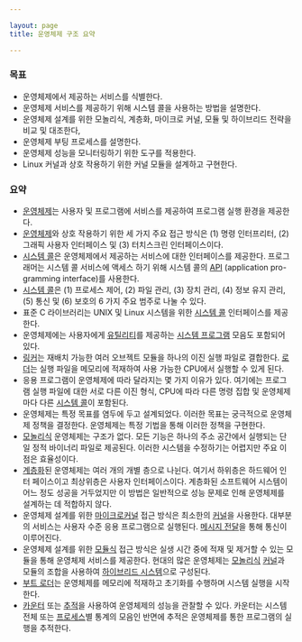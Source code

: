 ```yaml
---

layout: page
title: 운영체제 구조 요약

---
```



### 목표

* 운영체제에서 제공하는 서비스를 식별한다.
* 운영체제 서비스를 제공하기 위해 시스템 콜을 사용하는 방법을 설명한다.
* 운영체제 설계를 위한 모놀리식, 계층화, 마이크로 커널, 모듈 및 하이브리드 전략을 비교 및 대조한다,
* 운영체제 부팅 프로세스를 설명한다.
* 운영체제 성능을 모니터링하기 위한 도구를 적용한다.
* Linux 커널과 상호 작용하기 위한 커널 모듈을 설계하고 구현한다.

### 요약

- [운영체제](운영체제.html)는 사용자 및 프로그램에 서비스를 제공하여 프로그램 실행 환경을 제공한다.
- [운영체제](운영체제.html)와 상호 작용하기 위한 세 가지 주요 접근 방식은 (1) 명령 인터프리터, (2) 그래픽 사용자 인터페이스 및 (3) 터치스크린 인터페이스이다.
- [시스템 콜](시스템-콜.html)은 운영체제에서 제공하는 서비스에 대한 인터페이스를 제공한다. 프로그래머는 시스템 콜 서비스에 액세스 하기 위해 시스템 콜의 [API](API.html) (application pro-gramming interface)를 사용한다.
- [시스템 콜](시스템-콜.html)은 (1) 프로세스 제어, (2) 파일 관리, (3) 장치 관리, (4) 정보 유지 관리, (5) 통신 및 (6) 보호의 6 가지 주요 범주로 나눌 수 있다.
- 표준 C 라이브러리는 UNIX 및 Linux 시스템을 위한 [시스템 콜](시스템-콜.html) 인터페이스를 제공한다.
- 운영체제에는 사용자에게 [유틸리티](시스템-서비스.html)를 제공하는 [시스템 프로그램](시스템-프로그램.html) 모음도 포함되어 있다.
- [링커](링커.html)는 재배치 가능한 여러 오브젝트 모듈을 하나의 이진 실행 파일로 결합한다. [로더](로더.html)는 실행 파일을 메모리에 적재하여 사용 가능한 CPU에서 실행할 수 있게 된다.
- 응용 프로그램이 운영체제에 따라 달라지는 몇 가지 이유가 있다. 여기에는 프로그램 실행 파일에 대한 서로 다른 이진 형식, CPU에 따라 다른 명령 집합 및 운영체제 마다 다른 [시스템 콜](시스템-콜.html)이 포함된다.
- 운영체제는 특정 목표를 염두에 두고 설계되었다. 이러한 목표는 궁극적으로 운영체제 정책을 결정한다. 운영체제는 특정 기법을 통해 이러한 정책을 구현한다.
- [모놀리식](모놀리식.html) 운영체제는 구조가 없다. 모든 기능은 하나의 주소 공간에서 실행되는 단일 정적 바이너리 파일로 제공된다. 이러한 시스템을 수정하기는 어렵지만 주요 이 점은 효율성이다.
- [계층화](계층화.html)된 운영체제는 여러 개의 개별 층으로 나뉜다. 여기서 하위층은 하드웨어 인터 페이스이고 최상위층은 사용자 인터페이스이다. 계층화된 소프트웨어 시스템이 어느 정도 성공을 거두었지만 이 방법은 일반적으로 성능 문제로 인해 운영체제를 설계하는 데 적합하지 않다.
- 운영체제 설계를 위한 [마이크로커널](마이크로커널.html) 접근 방식은 최소한의 [커널](커널.html)을 사용한다. 대부분의 서비스는 사용자 수준 응용 프로그램으로 실행된다. [메시지 전달](메시지-전달.html)을 통해 통신이 이루어진다.
- 운영체제 설계를 위한 [모듈식](모듈식.html) 접근 방식은 실생 시간 중에 적재 및 제거할 수 있는 모듈을 통해 운영체제 서비스를 제공한다. 현대의 많은 운영체제는 [모놀리식](모놀리식.html) [커널](커널.html)과 모듈의 조합을 사용하여 [하이브리드 시스템](하이브리드-시스템.html)으로 구성된다.
- [부트 로더](부트-로더.html)는 운영체제를 메모리에 적재하고 초기화를 수행하며 시스템 실행을 시작한다.
- [카운터](카운터.html) 또는 [추적](추적.html)을 사용하여 운영체제의 성능을 관찰할 수 있다. 카운터는 시스템 전체 또는 [프로세스](프로세스.html)별 통계의 모음인 반면에 추적은 운영체제를 통한 프로그램의 실행을 추적한다.